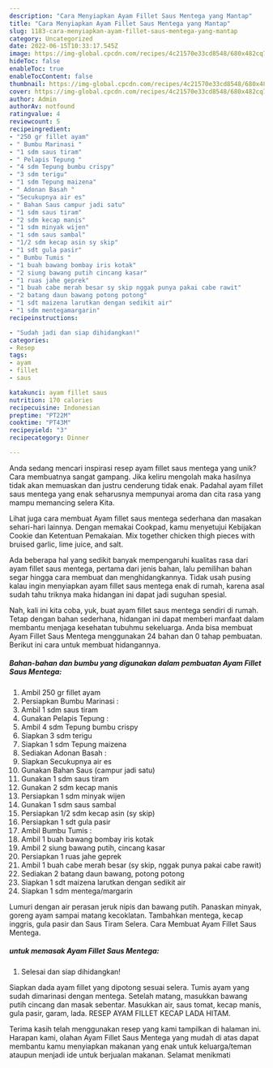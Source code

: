 ```yaml
---
description: "Cara Menyiapkan Ayam Fillet Saus Mentega yang Mantap"
title: "Cara Menyiapkan Ayam Fillet Saus Mentega yang Mantap"
slug: 1183-cara-menyiapkan-ayam-fillet-saus-mentega-yang-mantap
category: Uncategorized
date: 2022-06-15T10:33:17.545Z
image: https://img-global.cpcdn.com/recipes/4c21570e33cd8548/680x482cq70/ayam-fillet-saus-mentega-foto-resep-utama.jpg
hideToc: false
enableToc: true
enableTocContent: false
thumbnail: https://img-global.cpcdn.com/recipes/4c21570e33cd8548/680x482cq70/ayam-fillet-saus-mentega-foto-resep-utama.jpg
cover: https://img-global.cpcdn.com/recipes/4c21570e33cd8548/680x482cq70/ayam-fillet-saus-mentega-foto-resep-utama.jpg
author: Admin
authorAv: notfound
ratingvalue: 4
reviewcount: 5
recipeingredient:
- "250 gr fillet ayam"
- " Bumbu Marinasi "
- "1 sdm saus tiram"
- " Pelapis Tepung "
- "4 sdm Tepung bumbu crispy"
- "3 sdm terigu"
- "1 sdm Tepung maizena"
- " Adonan Basah "
- "Secukupnya air es"
- " Bahan Saus campur jadi satu"
- "1 sdm saus tiram"
- "2 sdm kecap manis"
- "1 sdm minyak wijen"
- "1 sdm saus sambal"
- "1/2 sdm kecap asin sy skip"
- "1 sdt gula pasir"
- " Bumbu Tumis "
- "1 buah bawang bombay iris kotak"
- "2 siung bawang putih cincang kasar"
- "1 ruas jahe geprek"
- "1 buah cabe merah besar sy skip nggak punya pakai cabe rawit"
- "2 batang daun bawang potong potong"
- "1 sdt maizena larutkan dengan sedikit air"
- "1 sdm mentegamargarin"
recipeinstructions:

- "Sudah jadi dan siap dihidangkan!"
categories:
- Resep
tags:
- ayam
- fillet
- saus

katakunci: ayam fillet saus 
nutrition: 170 calories
recipecuisine: Indonesian
preptime: "PT22M"
cooktime: "PT43M"
recipeyield: "3"
recipecategory: Dinner

---
```





Anda sedang mencari inspirasi resep ayam fillet saus mentega yang unik? Cara membuatnya sangat gampang. Jika keliru mengolah maka hasilnya tidak akan memuaskan dan justru cenderung tidak enak. Padahal ayam fillet saus mentega yang enak seharusnya mempunyai aroma dan cita rasa yang mampu memancing selera Kita.





Lihat juga cara membuat Ayam fillet saus mentega sederhana dan masakan sehari-hari lainnya. Dengan memakai Cookpad, kamu menyetujui Kebijakan Cookie dan Ketentuan Pemakaian. Mix together chicken thigh pieces with bruised garlic, lime juice, and salt.

Ada beberapa hal yang sedikit banyak mempengaruhi kualitas rasa dari ayam fillet saus mentega, pertama dari jenis bahan, lalu pemilihan bahan segar hingga cara membuat dan menghidangkannya. Tidak usah pusing kalau ingin menyiapkan ayam fillet saus mentega enak di rumah, karena asal sudah tahu triknya maka hidangan ini dapat jadi suguhan spesial.






Nah, kali ini kita coba, yuk, buat ayam fillet saus mentega sendiri di rumah. Tetap dengan bahan sederhana, hidangan ini dapat memberi manfaat dalam membantu menjaga kesehatan tubuhmu sekeluarga. Anda bisa membuat Ayam Fillet Saus Mentega menggunakan 24 bahan dan 0 tahap pembuatan. Berikut ini cara untuk membuat hidangannya.

<!--inarticleads1-->

##### Bahan-bahan dan bumbu yang digunakan dalam pembuatan Ayam Fillet Saus Mentega:

1. Ambil 250 gr fillet ayam
1. Persiapkan  Bumbu Marinasi :
1. Ambil 1 sdm saus tiram
1. Gunakan  Pelapis Tepung :
1. Ambil 4 sdm Tepung bumbu crispy
1. Siapkan 3 sdm terigu
1. Siapkan 1 sdm Tepung maizena
1. Sediakan  Adonan Basah :
1. Siapkan Secukupnya air es
1. Gunakan  Bahan Saus (campur jadi satu)
1. Gunakan 1 sdm saus tiram
1. Gunakan 2 sdm kecap manis
1. Persiapkan 1 sdm minyak wijen
1. Gunakan 1 sdm saus sambal
1. Persiapkan 1/2 sdm kecap asin (sy skip)
1. Persiapkan 1 sdt gula pasir
1. Ambil  Bumbu Tumis :
1. Ambil 1 buah bawang bombay iris kotak
1. Ambil 2 siung bawang putih, cincang kasar
1. Persiapkan 1 ruas jahe geprek
1. Ambil 1 buah cabe merah besar (sy skip, nggak punya pakai cabe rawit)
1. Sediakan 2 batang daun bawang, potong potong
1. Siapkan 1 sdt maizena larutkan dengan sedikit air
1. Siapkan 1 sdm mentega/margarin


Lumuri dengan air perasan jeruk nipis dan bawang putih. Panaskan minyak, goreng ayam sampai matang kecoklatan. Tambahkan mentega, kecap inggris, gula pasir dan Saus Tiram Selera. Cara Membuat Ayam Fillet Saus Mentega. 

<!--inarticleads2-->

#####  untuk memasak Ayam Fillet Saus Mentega:


1. Selesai dan siap dihidangkan!

Siapkan dada ayam fillet yang dipotong sesuai selera. Tumis ayam yang sudah dimarinasi dengan mentega. Setelah matang, masukkan bawang putih cincang dan masak sebentar. Masukkan air, saus tomat, kecap manis, gula pasir, garam, lada. RESEP AYAM FILLET KECAP LADA HITAM. 

Terima kasih telah menggunakan resep yang kami tampilkan di halaman ini. Harapan kami, olahan Ayam Fillet Saus Mentega yang mudah di atas dapat membantu kamu menyiapkan makanan yang enak untuk keluarga/teman ataupun menjadi ide untuk berjualan makanan. Selamat menikmati
